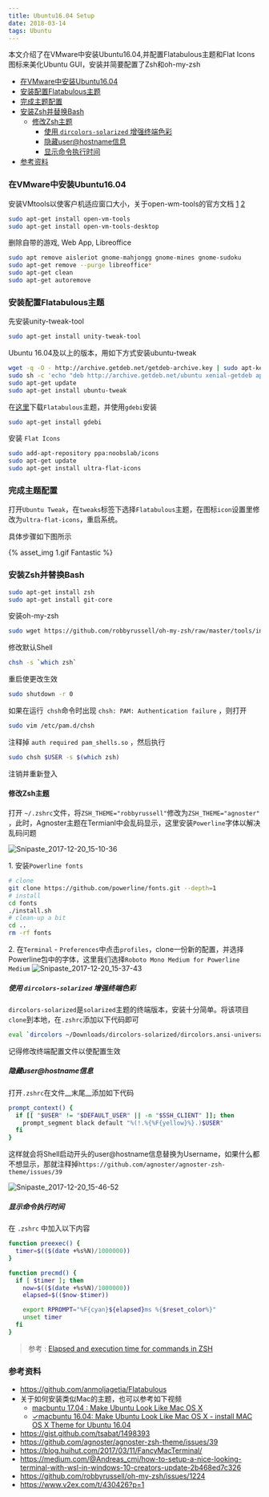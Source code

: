 ```yaml
---
title: Ubuntu16.04 Setup
date: 2018-03-14
tags: Ubuntu
---
```


本文介绍了在VMware中安装Ubuntu16.04,并配置Flatabulous主题和Flat Icons图标来美化Ubuntu GUI，安装并简要配置了Zsh和oh-my-zsh
 <!-- more --> 


<!-- TOC -->

- [在VMware中安装Ubuntu16.04](#在vmware中安装ubuntu1604)
- [安装配置Flatabulous主题](#安装配置flatabulous主题)
- [完成主题配置](#完成主题配置)
- [安装Zsh并替换Bash](#安装zsh并替换bash)
    - [修改Zsh主题](#修改zsh主题)
        - [使用 `dircolors-solarized` 增强终端色彩](#使用-dircolors-solarized-增强终端色彩)
        - [隐藏user@hostname信息](#隐藏userhostname信息)
        - [显示命令执行时间](#显示命令执行时间)
- [参考资料](#参考资料)

<!-- /TOC -->

### 在VMware中安装Ubuntu16.04
安装VMtools以使客户机适应窗口大小，关于open-wm-tools的官方文档 [1](https://kb.vmware.com/s/article/2073803) [2](https://github.com/vmware/open-vm-tools/blob/master/README.md)


``` bash
sudo apt-get install open-vm-tools
sudo apt-get install open-vm-tools-desktop
```
删除自带的游戏, Web App, Libreoffice
``` bash 
sudo apt remove aisleriot gnome-mahjongg gnome-mines gnome-sudoku 
sudo apt-get remove --purge libreoffice*
sudo apt-get clean
sudo apt-get autoremove
```

### 安装配置Flatabulous主题

先安装unity-tweak-tool
``` bash
sudo apt-get install unity-tweak-tool
```
Ubuntu 16.04及以上的版本，用如下方式安装ubuntu-tweak

``` bash
wget -q -O - http://archive.getdeb.net/getdeb-archive.key | sudo apt-key add -
sudo sh -c 'echo "deb http://archive.getdeb.net/ubuntu xenial-getdeb apps" >> /etc/apt/sources.list.d/getdeb.list'
sudo apt-get update
sudo apt-get install ubuntu-tweak
```

在[这里](https://github.com/anmoljagetia/Flatabulous/releases/tag/16.04.1)下载`Flatabulous`主题，并使用`gdebi`安装
```bash
sudo apt-get install gdebi
```
安装 `Flat Icons`
``` bash
sudo add-apt-repository ppa:noobslab/icons
sudo apt-get update
sudo apt-get install ultra-flat-icons
```

### 完成主题配置
打开`Ubuntu Tweak`，在`tweaks`标签下选择`Flatabulous`主题，在图标`icon`设置里修改为`ultra-flat-icons`，重启系统。

具体步骤如下图所示
<!-- ![Fantastic](Ubuntu美化/1.gif) -->
{% asset_img 1.gif Fantastic %}


### 安装Zsh并替换Bash

```bash
sudo apt-get install zsh
sudo apt-get install git-core
```
安装oh-my-zsh

```bash
sudo wget https://github.com/robbyrussell/oh-my-zsh/raw/master/tools/install.sh -O - | zsh
```

修改默认Shell

```bash
chsh -s `which zsh`
```

重启使更改生效

```bash
sudo shutdown -r 0
```

如果在运行` chsh`命令时出现 `chsh: PAM: Authentication failure` ，则打开

```bash
sudo vim /etc/pam.d/chsh
```

注释掉 `auth required pam_shells.so` ，然后执行

```bash
sudo chsh $USER -s $(which zsh)
```

注销并重新登入



#### 修改Zsh主题

打开 `~/.zshrc`文件，将`ZSH_THEME="robbyrussell"`修改为`ZSH_THEME="agnoster"` ，此时，Agnoster主题在Termianl中会乱码显示，这里安装`Powerline`字体以解决乱码问题

![Snipaste_2017-12-20_15-10-36](https://huyinjiexyz-1251543717.cos.ap-shanghai.myqcloud.com/source/_posts/Ubuntu16-04-Setup/1.png)

1\. 安装`Powerline fonts`

```bash
# clone
git clone https://github.com/powerline/fonts.git --depth=1
# install
cd fonts
./install.sh
# clean-up a bit
cd ..
rm -rf fonts
```

2\. 在`Terminal` - `Preferences`中点击`profiles`，clone一份新的配置，并选择Powerline包中的字体，这里我们选择`Roboto Mono Medium for Powerline Medium`
![Snipaste_2017-12-20_15-37-43](https://huyinjiexyz-1251543717.cos.ap-shanghai.myqcloud.com/source/_posts/Ubuntu16-04-Setup/2.png)

##### 使用 `dircolors-solarized` 增强终端色彩

`dircolors-solarized`是`solarized`主题的终端版本，安装十分简单。将该项目`clone`到本地，在`.zshrc`添加以下代码即可

```bash
eval `dircolors ~/Downloads/dircolors-solarized/dircolors.ansi-universal`
```

记得修改终端配置文件以使配置生效



##### 隐藏user@hostname信息

打开`.zshrc`在文件__末尾__添加如下代码

```bash
prompt_context() {
  if [[ "$USER" != "$DEFAULT_USER" || -n "$SSH_CLIENT" ]]; then
    prompt_segment black default "%(!.%{%F{yellow}%}.)$USER"
  fi
}
```

这样就会将Shell启动开头的user@hostname信息替换为Username，如果什么都不想显示，那就注释掉`https://github.com/agnoster/agnoster-zsh-theme/issues/39`

![Snipaste_2017-12-20_15-46-52](https://huyinjiexyz-1251543717.cos.ap-shanghai.myqcloud.com/source/_posts/Ubuntu16-04-Setup/3.png)

#####  显示命令执行时间

在 `.zshrc` 中加入以下内容

```bash
function preexec() {
  timer=$(($(date +%s%N)/1000000))
}

function precmd() {
  if [ $timer ]; then
    now=$(($(date +%s%N)/1000000))
    elapsed=$(($now-$timer))

    export RPROMPT="%F{cyan}${elapsed}ms %{$reset_color%}"
    unset timer
  fi
}
```

> 参考 : [Elapsed and execution time for commands in ZSH](https://gist.github.com/knadh/123bca5cfdae8645db750bfb49cb44b0)





### 参考资料
* https://github.com/anmoljagetia/Flatabulous
* 关于如何安装类似Mac的主题，也可以参考如下视频
    - [macbuntu 17.04 : Make Ubuntu Look Like Mac OS X](https://www.youtube.com/watch?v=2qCIg7Jgzx4)
    - [✓macbuntu 16.04: Make Ubuntu Look Like Mac OS X - install MAC OS X Theme for Ubuntu 16.04](https://www.youtube.com/watch?v=eVzYtlR_OH0)
* https://gist.github.com/tsabat/1498393
* https://github.com/agnoster/agnoster-zsh-theme/issues/39
* https://blog.huihut.com/2017/03/11/FancyMacTerminal/
* https://medium.com/@Andreas_cmj/how-to-setup-a-nice-looking-terminal-with-wsl-in-windows-10-creators-update-2b468ed7c326
* https://github.com/robbyrussell/oh-my-zsh/issues/1224
* https://www.v2ex.com/t/430426?p=1

